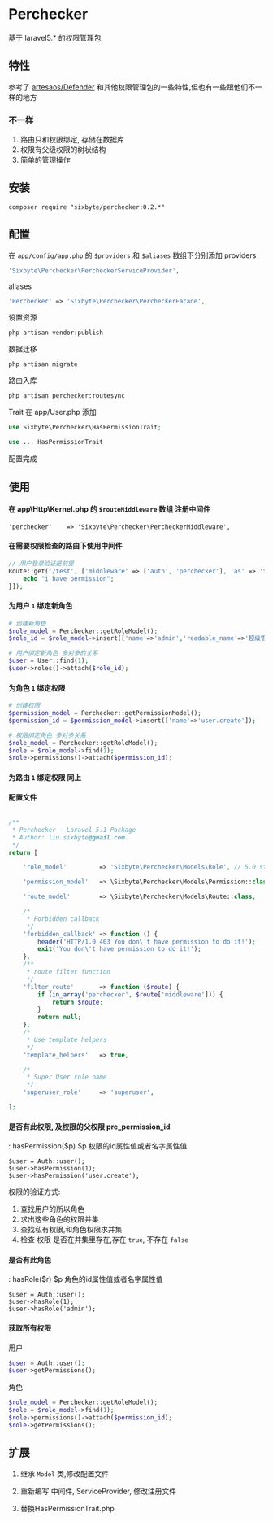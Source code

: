 # Perchecker

基于 laravel5.* 的权限管理包

## 特性
参考了 [artesaos/Defender](https://github.com/artesaos/defender) 和其他权限管理包的一些特性,但也有一些跟他们不一样的地方

### 不一样
1. 路由只和权限绑定, 存储在数据库
2. 权限有父级权限的树状结构
3. 简单的管理操作

## 安装

```shell
composer require "sixbyte/perchecker:0.2.*"
```

## 配置

在 `app/config/app.php` 的 `$providers` 和 `$aliases` 数组下分别添加
providers
```php
'Sixbyte\Perchecker\PercheckerServiceProvider',
```

aliases
```php
'Perchecker' => 'Sixbyte\Perchecker\PercheckerFacade',
```

设置资源
```shell
php artisan vendor:publish
```

数据迁移
```shell
php artisan migrate
```
路由入库
```shell
php artisan perchecker:routesync
```

Trait 在 app/User.php 添加
```php
use Sixbyte\Perchecker\HasPermissionTrait;
```

```php
use ... HasPermissionTrait
```
配置完成



## 使用

#### 在 app\Http\Kernel.php 的 `$routeMiddleware` 数组 注册中间件
```
'perchecker'    => 'Sixbyte\Perchecker\PercheckerMiddleware',
```

#### 在需要权限检查的路由下使用中间件

```php
// 用户登录验证是前提
Route::get('/test', ['middleware' => ['auth', 'perchecker'], 'as' => 'test', function () {
    echo "i have permission";
}]);
```


#### 为用户 `1` 绑定新角色
```php
# 创建新角色
$role_model = Perchecker::getRoleModel();
$role_id = $role_model->insert(['name'=>'admin','readable_name'=>'超级管理员']);

# 用户绑定新角色 多对多的关系
$user = User::find(1);
$user->roles()->attach($role_id);
```

#### 为角色 `1` 绑定权限
```php
# 创建权限
$permission_model = Perchecker::getPermissionModel();
$permission_id = $permission_model->insert(['name'=>'user.create']);

# 权限绑定角色 多对多关系
$role_model = Perchecker::getRoleModel();
$role = $role_model->find(1);
$role->permissions()->attach($permission_id);

```

#### 为路由 `1` 绑定权限 同上


#### 配置文件
```php

/**
 * Perchecker - Laravel 5.1 Package
 * Author: liu.sixbyte@gmail.com.
 */
return [

    'role_model'         => 'Sixbyte\Perchecker\Models\Role', // 5.0 style

    'permission_model'   => \Sixbyte\Perchecker\Models\Permission::class,

    'route_model'        => \Sixbyte\Perchecker\Models\Route::class,

    /*
     * Forbidden callback
     */
    'forbidden_callback' => function () {
        header('HTTP/1.0 403 You don\'t have permission to do it!');
        exit('You don\'t have permission to do it!');
    },
    /**
     * route filter function
     */
    'filter_route'       => function ($route) {
        if (in_array('perchecker', $route['middleware'])) {
            return $route;
        }
        return null;
    },
    /*
     * Use template helpers
     */
    'template_helpers'   => true,

    /*
     * Super User role name
     */
    'superuser_role'     => 'superuser',

];
```

#### 是否有此权限, 及权限的父权限 pre_permission_id

: hasPermission($p)
$p 权限的id属性值或者名字属性值

```php=
$user = Auth::user();
$user->hasPermission(1);
$user->hasPermission('user.create');
```
权限的验证方式:
1. 查找用户的所以角色
2. 求出这些角色的权限并集
3. 查找私有权限,和角色权限求并集
3. 检查 权限 是否在并集里存在,存在 `true`, 不存在 `false`

#### 是否有此角色

: hasRole($r)
$p 角色的id属性值或者名字属性值

```php=
$user = Auth::user();
$user->hasRole(1);
$user->hasRole('admin');
```

#### 获取所有权限
用户
```php
$user = Auth::user();
$user->getPermissions();
```

角色
```php
$role_model = Perchecker::getRoleModel();
$role = $role_model->find(1);
$role->permissions()->attach($permission_id);
$role->getPermissions();
```

## 扩展

1. 继承 `Model` 类,修改配置文件

2. 重新编写 中间件, ServiceProvider, 修改注册文件

3. 替换HasPermissionTrait.php